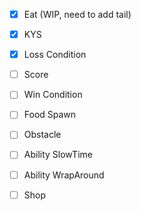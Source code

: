 - [x] Eat (WIP, need to add tail)
- [x] KYS
- [x] Loss Condition
- [ ] Score
- [ ] Win Condition
- [ ] Food Spawn
- [ ] Obstacle
- [ ] Ability SlowTime
- [ ] Ability WrapAround
- [ ] Shop











